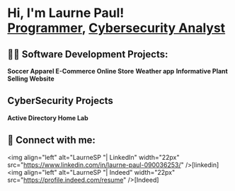<h1>Hi, I'm Laurne Paul! <br/><a href="https://github.com/LaurneSP">Programmer</a>, <a href="https://www.linkedin.com/in/LaurneSP/">Cybersecurity Analyst</a>
  
<h2>👨‍💻 Software Development Projects:</h2>
  
  <b>Soccer Apparel E-Commerce Online Store</b>
  <b>Weather app</b>
  <b>Informative Plant Selling Website</b>


  <h2>CyberSecurity Projects </h2>
  <b>Active Directory Home Lab </b>
    

  
    
<h2> 🤳 Connect with me:</h2>

<img align="left" alt="LaurneSP "| LinkedIn" width="22px" src="https://www.linkedin.com/in/laurne-paul-090036253/" />[linkedin]
<img align="left" alt="LaurneSP "| Indeed" width="22px" src="https://profile.indeed.com/resume" />[Indeed]

